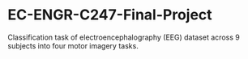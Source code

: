 # EC-ENGR-C247-Final-Project
Classification task of electroencephalography (EEG) dataset across 9 subjects into four motor imagery tasks.
